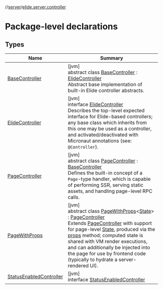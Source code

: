 //[server](../../index.md)/[elide.server.controller](index.md)

# Package-level declarations

## Types

| Name | Summary |
|---|---|
| [BaseController](-base-controller/index.md) | [jvm]<br>abstract class [BaseController](-base-controller/index.md) : [ElideController](-elide-controller/index.md)<br>Abstract base implementation of built-in Elide controller abstracts. |
| [ElideController](-elide-controller/index.md) | [jvm]<br>interface [ElideController](-elide-controller/index.md)<br>Describes the top-level expected interface for Elide-based controllers; any base class which inherits from this one may be used as a controller, and activated/deactivated with Micronaut annotations (see: `@Controller`). |
| [PageController](-page-controller/index.md) | [jvm]<br>abstract class [PageController](-page-controller/index.md) : [BaseController](-base-controller/index.md)<br>Defines the built-in concept of a `Page`-type handler, which is capable of performing SSR, serving static assets, and handling page-level RPC calls. |
| [PageWithProps](-page-with-props/index.md) | [jvm]<br>abstract class [PageWithProps](-page-with-props/index.md)&lt;[State](-page-with-props/index.md)&gt; : [PageController](-page-controller/index.md)<br>Extends [PageController](-page-controller/index.md) with support for page-level [State](-page-with-props/index.md), produced via the [props](-page-with-props/props.md) method; computed state is shared with VM render executions, and can additionally be injected into the page for use by frontend code (typically to hydrate a server-rendered UI). |
| [StatusEnabledController](-status-enabled-controller/index.md) | [jvm]<br>interface [StatusEnabledController](-status-enabled-controller/index.md) |
